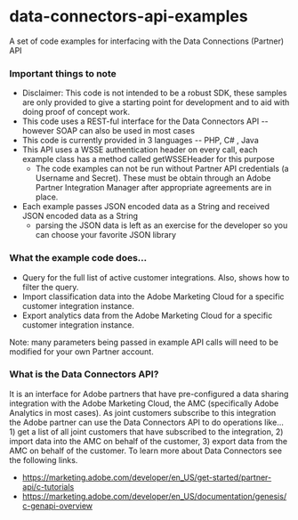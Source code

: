 data-connectors-api-examples
============================

A set of code examples for interfacing with the Data Connections (Partner) API

<h3>Important things to note</h3>

* Disclaimer: This code is not intended to be a robust SDK, these samples are only provided to give a starting point for development and to aid with doing proof of concept work.
* This code uses a REST-ful interface for the Data Connectors API -- however SOAP can also be used in most cases
* This code is currently provided in 3 languages -- PHP, C# , Java
* This API uses a WSSE authentication header on every call, each example class has a method called getWSSEHeader for this purpose
  * The code examples can not be run without Partner API credentials (a Username and Secret). These must be obtain through an Adobe Partner Integration Manager after appropriate agreements are in place.
* Each example passes JSON encoded data as a String and received JSON encoded data as a String
  * parsing the JSON data is left as an exercise for the developer so you can choose your favorite JSON library

<h3>What the example code does...</h3>

* Query for the full list of active customer integrations. Also, shows how to filter the query.
* Import classification data into the Adobe Marketing Cloud for a specific customer integration instance.
* Export analytics data from the Adobe Marketing Cloud for a specific customer integration instance.

Note: many parameters being passed in example API calls will need to be modified for your own Partner account.



<h3>What is the Data Connectors API?</h3>

It is an interface for Adobe partners that have pre-configured a data sharing integration with the Adobe Marketing Cloud, the AMC (specifically Adobe Analytics in most cases). As joint customers subscribe to this integration the Adobe partner can use the Data Connectors API to do operations like... 1) get a list of all joint customers that have subscribed to the integration, 2) import data into the AMC on behalf of the customer, 3) export data from the AMC on behalf of the customer. To learn more about Data Connectors see the following links.

* https://marketing.adobe.com/developer/en_US/get-started/partner-api/c-tutorials
* https://marketing.adobe.com/developer/en_US/documentation/genesis/c-genapi-overview


